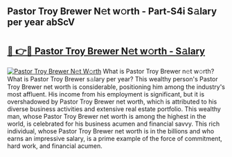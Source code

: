 ## Pastor Troy Brewer N𝚎t w𝚘rth - Part-S4i S𝚊lary per year abScV

# <h2><a href="http://gc18a1.nevu.top/?p=Pastor+Troy+Brewer">🔗 👉🔴 Pastor Troy Brewer N𝚎t w𝚘rth - S𝚊lary</a></h2>

[![Pastor Troy Brewer N𝚎t W𝚘rth](https://i.imgur.com/Oavwk0R.jpeg)](http://gc18a1.nevu.top/?p=Pastor+Troy+Brewer)
What is Pastor Troy Brewer n𝚎t w𝚘rth? What is Pastor Troy Brewer s𝚊lary per year?
This wealthy person's Pastor Troy Brewer net worth is considerable, positioning him among the industry's most affluent. His income from his employment is significant, but it is overshadowed by Pastor Troy Brewer net worth, which is attributed to his diverse business activities and extensive real estate portfolio. This wealthy man, whose Pastor Troy Brewer net worth is among the highest in the world, is celebrated for his business acumen and financial savvy. This rich individual, whose Pastor Troy Brewer net worth is in the billions and who earns an impressive salary, is a prime example of the force of commitment, hard work, and financial acumen.
